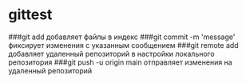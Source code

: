 # gittest

###git add
добавляет файлы в индекс
###git commit -m 'message'
фиксирует изменения с указанным сообщением
###git remote add
добавляет удаленный репозиторий в настройки локального репозитория
###git push -u origin main
отправляет изменения на удаленный репозиторий
